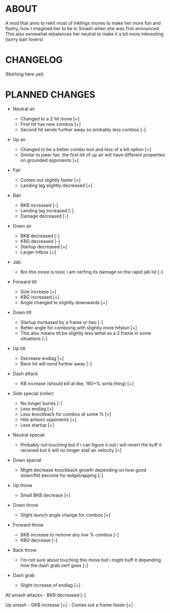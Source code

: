 # ABOUT

A mod that aims to rekit most of Inklings moves to make her more fun and flashy, how I imagined her to be in Smash when she was first announced. This also somewhat rebalances her neutral to make it a bit more interesting (sorry bair lovers)

# CHANGELOG

(Nothing here yet)

# PLANNED CHANGES

- Neutral air 
    - Changed to a 2 hit move [=]
    - First hit has new combos [+]
    - Second hit sends further away so probably less combos [-]

- Up air 
    - Changed to be a better combo tool and less of a kill option [=]
    - Similar to joker fair, the first hit of up air will have different properties on grounded opponents [+]

- Fair
    - Comes out slightly faster [+]
    - Landing lag slightly decreased [+]

- Bair 
    - BKB increased [-]
    - Landing lag increased [-]
    - Damage decreased [-]

- Down air
    - BKB decreased [-]
    - KBG decreased [-]
    - Startup decreased [+]
    - Larger hitbox [+]

- Jab
    - Bro this move is toxic i am nerfing its damage on the rapid jab lol [-]

- Forward tilt
    - Size increase [+]
    - KBG increased [+]
    - Angle changed to slightly downwards [+]

- Down tilt
    - Startup increased by a frame or two [-]
    - Better angle for comboing with slightly more hitstun [+]
    - This also means itll be slightly less lethal as a 2 frame in some situations [-]

- Up tilt
    - Decrease endlag [+]
    - Back hit will send further away [-]

- Dash attack
    - KB increase (should kill at like, 160+% sorta thing) [+]

- Side special (roller)
    - No longer buries [-]
    - Less endlag [+]
    - Less knockback for combos at some % [=]
    - Hits airborn opponents [+]
    - Less startup [+]

- Neutral special
    - Probably not touching but if i can figure it out i will revert the buff it recieved but it will no longer stall air velocity [=]

- Down special
    - Might decrease knockback growth depending on how good down/ftilt become for ledgetrapping [-]

- Up throw
    - Small BKB decrease [=]

- Down throw
    - Slight launch angle change for combos [+]

- Forward throw
    - BKB increase to remove any low % combos [-]
    - KBG decrease [-]

- Back throw
    - I'm not sure about touching this move but i might buff it depending how the dash grab nerf goes [-]

- Dash grab
    - Slight increase of endlag [+]

All smash attacks
    - BKB decreased [-]

Up smash
    - GKB increase [+]
    - Comes out a frame faster [+]
